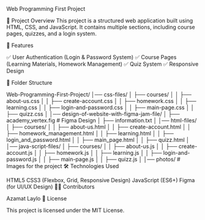 Web Programming First Project

📌 Project Overview
This project is a structured web application built using HTML, CSS, and JavaScript. It contains multiple sections, including course pages, quizzes, and a login system.

🚀 Features

✅ User Authentication (Login & Password System)
✅ Course Pages (Learning Materials, Homework Management)
✅ Quiz System
✅ Responsive Design

📂 Folder Structure

Web-Programming-First-Project/
│── css-files/
│   ├── courses/
│   │   ├── about-us.css
│   │   ├── create-account.css
│   │   ├── homework.css
│   │   ├── learning.css
│   │   ├── login-and-password.css
│   │   ├── main-page.css
│   │   ├── quizz.css
│
│── design-of-website-with-figma-jam-file/
│   ├── academy_vertex.fig  # Figma Design
│   ├── information.txt
│
│── html-files/
│   ├── courses/
│   │   ├── about-us.html
│   │   ├── create-account.html
│   │   ├── homework_management.html
│   │   ├── learning.html
│   │   ├── login_and_password.html
│   │   ├── main_page.html
│   │   ├── quizz.html
│
│── java-script-files/
│   ├── courses/
│   │   ├── about-us.js
│   │   ├── create-account.js
│   │   ├── homework.js
│   │   ├── learning.js
│   │   ├── login-and-password.js
│   │   ├── main-page.js
│   │   ├── quizz.js
│
│── photos/  # Images for the project
🛠 Technologies Used

HTML5
CSS3 (Flexbox, Grid, Responsive Design)
JavaScript (ES6+)
Figma (for UI/UX Design)
👨‍💻 Contributors

Azamat
Laylo
📄 License

This project is licensed under the MIT License.

